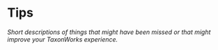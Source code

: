 # Tips 
_Short descriptions of things that might have been missed or that might improve your TaxonWorks experience._
